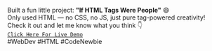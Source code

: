 Built a fun little project: **"If HTML Tags Were People"** 😄  
Only used HTML — no CSS, no JS, just pure tag-powered creativity!  
Check it out and let me know what you think 👇  
[`Click Here For Live Demo`](https://devxsameer.github.io/basic-projects/Project1)  
#WebDev #HTML #CodeNewbie
